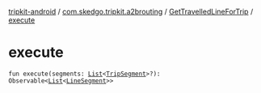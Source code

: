 [tripkit-android](../../index.md) / [com.skedgo.tripkit.a2brouting](../index.md) / [GetTravelledLineForTrip](index.md) / [execute](./execute.md)

# execute

`fun execute(segments: `[`List`](https://kotlinlang.org/api/latest/jvm/stdlib/kotlin.collections/-list/index.html)`<`[`TripSegment`](../../com.skedgo.tripkit.routing/-trip-segment/index.md)`>?): Observable<`[`List`](https://kotlinlang.org/api/latest/jvm/stdlib/kotlin.collections/-list/index.html)`<`[`LineSegment`](../../com.skedgo.tripkit/-line-segment/index.md)`>>`